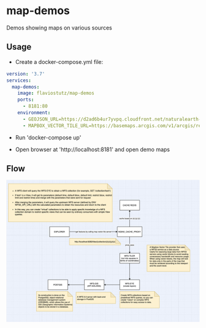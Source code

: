 # map-demos

Demos showing maps on various sources

## Usage

* Create a docker-compose.yml file:

```yml
version: '3.7'
services:
  map-demos:
    image: flaviostutz/map-demos
    ports:
      - 8181:80
    environment:
      - GEOJSON_URL=https://d2ad6b4ur7yvpq.cloudfront.net/naturalearth-3.3.0/ne_10m_lakes_north_america.geojson
      - MAPBOX_VECTOR_TILE_URL=https://basemaps.arcgis.com/v1/arcgis/rest/services/World_Basemap/VectorTileServer/tile/{z}/{y}/{x}.pbf

```

* Run 'docker-compose up'

* Open browser at 'http://localhost:8181' and open demo maps

## Flow

![WFSDiagram](WFSDiagram.png)
